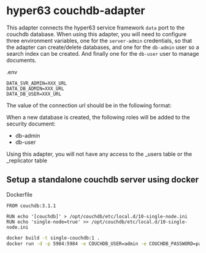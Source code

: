 # hyper63 couchdb-adapter

This adapter connects the hyper63 service framework `data` port to the couchdb database. When using this adapter, you will need to configure three environment variables, one for the `server-admin` credentials, so that the adapter can create/delete databases, and one for the `db-admin` user so a search index can be created. And finally one for the `db-user` user to manage documents.

.env

```
DATA_SVR_ADMIN=XXX_URL
DATA_DB_ADMIN=XXX_URL
DATA_DB_USER=XXX_URL
```

The value of the connection url should be in the following format:

[protocol]://[key]:[secret]@[host]:[port]

When a new database is created, the following roles will be added to the security document:

- db-admin
- db-user

Using this adapter, you will not have any access to the \_users table or the \_replicator table

## Setup a standalone couchdb server using docker

Dockerfile

```
FROM couchdb:3.1.1

RUN echo '[couchdb]' > /opt/couchdb/etc/local.d/10-single-node.ini
RUN echo 'single-node=true' >> /opt/couchdb/etc/local.d/10-single-node.ini
```

``` sh
docker build -t single-couchdb:1 .
docker run -d -p 5984:5984 -e COUCHDB_USER=admin -e COUCHDB_PASSWORD=password --name couch single-couchdb:1
```
